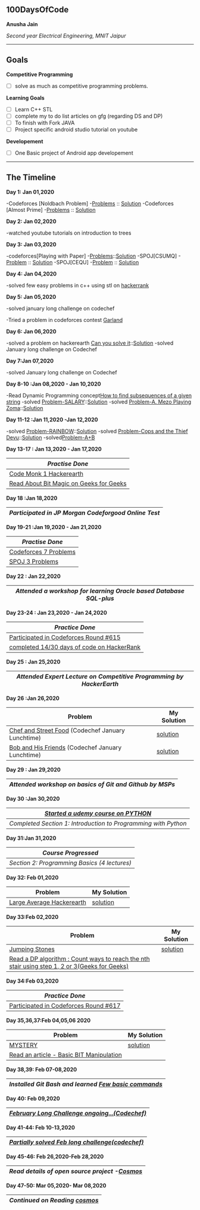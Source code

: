  ## 100DaysOfCode

**Anusha Jain**

*Second year Electrical Engineering, MNIT Jaipur*

---

## Goals

**Competitive Programming**

- [ ] solve as much as competitive programming problems.

**Learning Goals**

- [ ] Learn C++ STL
- [ ] complete my to do list articles on gfg (regarding DS and  DP)
- [ ] To finish with Fork JAVA 
- [ ] Project specific android studio tutorial on youtube

**Developement**

- [ ] One Basic project of Android app developement

---
## The Timeline

**Day 1: Jan 01,2020**

-Codeforces [Noldbach Problem]
-[Problems](https://codeforces.com/contest/17/problem/A) :: [Solution](https://codeforces.com/contest/17/submission/68044578)
-Codeforces [Almost Prime]
-[Problems](https://codeforces.com/contest/26/problem/A) :: [Solution](https://codeforces.com/contest/26/submission/68045987)

**Day 2: Jan 02,2020**

-watched youtube tutorials on introduction to trees 

**Day 3: Jan 03,2020**

-codeforces[Playing with Paper]
-[Problems](https://codeforces.com/contest/527/problem/A)::[Solution](https://codeforces.com/contest/527/submission/68124830)
-SPOJ[CSUMQ]
-[Problem](https://www.spoj.com/problems/CSUMQ/) :: [Solution](https://www.spoj.com/status/a_hsay25/#)
-SPOJ[CEQU]
-[Problem](https://www.spoj.com/problems/CEQU/) :: [Solution](https://www.spoj.com/status/a_hsay25/#)

**Day 4: Jan 04,2020**

-solved few easy problems in c++ using stl on [hackerrank](https://www.hackerrank.com/challenges/deque-stl)

**Day 5: Jan 05,2020**

-solved january long challenge on codechef

-Tried a problem in codeforces contest [Garland](https://codeforces.com/contest/1286/problem/A)

**Day 6: Jan 06,2020**

-solved a problem on hackerearth [Can you solve it](https://www.hackerearth.com/practice/data-structures/arrays/1-d/practice-problems/algorithm/can-you-solve-it/)::[Solution](https://www.hackerearth.com/submission/34879217/)
-solved January long challenge on Codechef

**Day 7:Jan 07,2020**

-solved January long challenge on Codechef

**Day 8-10 :Jan 08,2020 - Jan 10,2020**

-Read Dynamic Programming concept[How to find subsequences of a given string](https://www.geeksforgeeks.org/print-subsequences-string/)
-solved [Problem-SALARY](https://www.codechef.com/problems/SALARY)::[Solution](https://www.codechef.com/viewsolution/28894818)
-solved [Problem-A. Mezo Playing Zoma](https://codeforces.com/contest/1285/problem/A)::[Solution](https://codeforces.com/contest/1285/submission/68558326)

**Day 11-12 :Jan 11,2020 -Jan 12,2020**

-solved [Problem-RAINBOW](https://www.codechef.com/problems/RAINBOWA)::[Solution](https://www.codechef.com/viewsolution/28903973)
-solved [Problem-Cops and the Thief Devu](https://www.codechef.com/problems/COPS)::[Solution](https://www.codechef.com/viewsolution/28908360)
-solved[Problem-A+B](https://www.hackerearth.com/practice/basic-programming/complexity-analysis/time-and-space-complexity/practice-problems/algorithm/a-b-4/)

**Day 13-17 : Jan 13,2020 - Jan 17,2020**

|*Practise Done*|
|-----------|
| [Code Monk 1 Hackerearth](https://www.hackerearth.com/practice/basic-programming/input-output/basics-of-input-output/tutorial/)|
| [Read About Bit Magic on Geeks for Geeks](https://www.geeksforgeeks.org/bitwise-and-of-all-the-odd-numbers-from-1-to-n/)|

**Day 18 :Jan 18,2020**

|*Participated in JP Morgan Codeforgood Online Test*|
|-----------|

**Day 19-21 :Jan 19,2020 - Jan 21,2020**

|*Practise Done*|
|-----------|
| [Codeforces 7 Problems](https://codeforces.com/problemset?order=BY_SOLVED_DESC) |
| [SPOJ 3 Problems](https://www.spoj.com/problems/classical/sort=6) |

**Day 22 : Jan 22,2020**

|*Attended a workshop for learning Oracle based Database SQL-plus*|
|-----------|

**Day 23-24 : Jan 23,2020 - Jan 24,2020**

|*Practice Done*|
|-----------|
| [Participated in Codeforces Round #615](https://codeforces.com/contest/1294) |
| [completed 14/30 days of code on HackerRank](https://www.hackerrank.com/domains/tutorials/30-days-of-code?filters%5Bsubdomains%5D%5B%5D=30-days-of-code&badge_type=30-days-of-code) |

**Day 25 : Jan 25,2020**

 |*Attended  Expert Lecture on Competitive Programming by HackerEarth*|
 |------------|
 
 **Day 26 :Jan 26,2020**

|**Problem**| **My Solution**|
|-----------|----------------|
| [Chef and Street Food](https://www.codechef.com/LTIME80B/problems/STFOOD) (Codechef January Lunchtime) | [solution](https://www.codechef.com/viewsolution/29192790)|
| [Bob and His Friends](https://www.codechef.com/LTIME80B/problems/BFRIEND) (Codechef January Lunchtime) | [solution](https://www.codechef.com/viewsolution/29194158)|

**Day 29 : Jan 29,2020**

 |*Attended  workshop on basics of Git and Github by MSPs*|
 |------------|

**Day 30 :Jan 30,2020**

|*[Started a udemy course on PYTHON](https://www.udemy.com/course/python-complete/)*|
|---------------|
|*Completed Section 1: Introduction to Programming with Python*|

**Day 31:Jan 31,2020**

|*Course Progressed*|
|-----------|
|*Section 2: Programming Basics (4 lectures)*|

**Day 32: Feb 01,2020**

|**Problem**| **My Solution**|
|-----------|----------------|
| [Large Average Hackerearth](https://www.hackerearth.com/problem/algorithm/large-average-51cfb031/) | [solution](https://www.hackerearth.com/submission/35826949/) |

**Day 33:Feb 02,2020**

|**Problem**| **My Solution**|
|-----------|----------------|
| [Jumping Stones](https://www.hackerearth.com/practice/algorithms/dynamic-programming/introduction-to-dynamic-programming-1/practice-problems/algorithm/jump-k-forward-250d464b/) | [solution](https://www.hackerearth.com/submission/35830736/) |
|[Read a DP algorithm : Count ways to reach the nth stair using step 1, 2 or 3(Geeks for Geeks)](https://www.geeksforgeeks.org/count-ways-reach-nth-stair-using-step-1-2-3/)|

**Day 34:Feb 03,2020**

|*Practice Done*|
|-----------|
| [Participated in Codeforces Round #617](https://codeforces.com/contest/1296) |

**Day 35,36,37:Feb 04,05,06 2020**

|**Problem**| **My Solution**|
|-----------|----------------|
| [MYSTERY](https://www.hackerearth.com/practice/basic-programming/bit-manipulation/basics-of-bit-manipulation/practice-problems/algorithm/mystery-30/) | [solution](https://www.hackerearth.com/submission/35876198/) |
|[Read an article - Basic BIT Manipulation](https://www.hackerearth.com/practice/basic-programming/bit-manipulation/basics-of-bit-manipulation/)|

**Day 38,39: Feb 07-08,2020**

|*Installed Git Bash and learned [Few basic commands](https://git-scm.com/book/en/v2/Getting-Started-About-Version-Control)*|
|-----------|

**Day 40: Feb 09,2020**

|*[February Long Challenge ongoing...(Codechef)](https://www.codechef.com/FEB20B)* |
|-----------|

**Day 41-44: Feb 10-13,2020**

|*[Partially solved Feb long challenge(codechef)](https://www.codechef.com/FEB20B)* |
|-----------|

**Day 45-46: Feb 26,2020-Feb 28,2020**

|*Read details of open source project -[Cosmos](https://github.com/OpenGenus/cosmos)* |
|-----------|

**Day 47-50: Mar 05,2020- Mar 08,2020**

|*Continued on Reading [cosmos](https://github.com/OpenGenus/cosmos)* |
|-----------|


